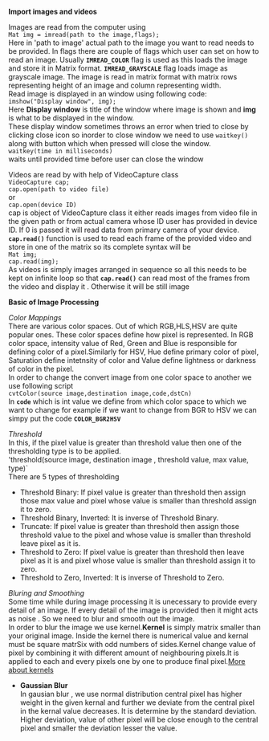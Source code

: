 **Import images and videos**

Images are read from the computer using <br/>
`Mat img = imread(path to the image,flags);` <br/>
Here in 'path to image' actual path to the image you want to read needs to be provided. In flags there are couple of flags which user can set on how to read an image. Usually **`IMREAD_COLOR`** flag is used as this loads the image and store it in Matrix format. **`IMREAD_GRAYSCALE`** flag loads image as grayscale image. 
The image is read in matrix format with matrix rows representing height of an image and column representing width.<br/>
Read image is displayed in an window using following code:<br/>
`imshow("Display window", img);`<br/>
Here **Display window** is title of the window where image is shown and **img** is what to be displayed in the window.<br/>
These display window sometimes throws an error when tried to close by clicking close icon so inorder to close window we need to use `waitkey()` along with button which when pressed will close the window.<br/>
`waitkey(time in milliseconds)` <br/>
waits until provided time before user can close the window <br/>



Videos are read by with help of VideoCapture class<br/>
`VideoCapture cap;`<br/>
`cap.open(path to video file)`<br/>
or<br/>
`cap.open(device ID)`<br/>
cap is object of VideoCapture class it either reads images from video file in the given path or from actual camera whose ID user has provided in device ID. If 0 is passed it will read data from primary camera of your device.<br/>
**`cap.read()`** function is used to read each frame of the provided video and store in one of the matrix so its complete syntax will be <br/>
`Mat img;`<br/>
`cap.read(img);`<br/>
As videos is simply images arranged in sequence so all this needs to be kept on infinite loop so that **`cap.read()`** can read most of the frames from the video and display it . Otherwise it will be still image



**Basic of Image Processing**

_Color Mappings_<br/>
There are various color spaces. Out of which RGB,HLS,HSV are quite popular ones.
These color spaces define how pixel is represented. In RGB color space, intensity value of Red, Green and Blue is responsible for defining color of a pixel.Similarly for HSV, Hue define primary color of pixel, Saturation define intetnsity of color and Value define lightness or darkness of color in the pixel.<br/>
In order to change the convert image from one color space to another we use following script<br/>
`cvtColor(source image,destination image,code,dstCn)`<br/>
In **`code`** which is int value we define from which color space to which we want to change for example if we want to change from BGR to HSV we can simpy put the code **`COLOR_BGR2HSV`**<br/>

_Threshold_<br/>
In this, if the pixel value is greater than threshold value then one of the thresholding type is to be applied.<br/>
'threshold(source image, destination image , threshold value, max value, type)`<br/>
There are 5 types of thresholding <br/>
- Threshold Binary: If pixel value is greater than threshold then assign those max value and pixel whose value is smaller than threshold assign it to zero.
- Threshold Binary, Inverted: It is inverse of Threshold Binary.
- Truncate: If pixel value is greater than threshold then assign those threshold value to the pixel and whose value is smaller than threshold leave pixel as it is.
- Threshold to Zero: If pixel value is greater than threshold then leave pixel as it is and pixel whose value is smaller than threshold assign it to zero.
- Threshold to Zero, Inverted: It is inverse of Threshold to Zero.

_Bluring and Smoothing_<br/>
Some time while during image processing it is unecessary to provide every detail of an image. If every detail of the image is provided then it might acts as noise . So we need to blur and smooth out the image.<br/>
In order to blur the image we use kernel.**Kernel** is simply matrix smaller than your original image. Inside the kernel there is numerical value and kernal must be square matrSix with odd numbers of sides.Kernel change value of pixel by combining it with different amount of neighbouring pixels.It is applied to each and every pixels one by one to produce final pixel.[More about kernels](https://github.com/atduskgreg/opencv-processing-book/blob/master/book/filters/blur.md)<br/>
- **Gaussian Blur**<br/> In gausian blur , we use normal distribution central pixel has higher weight in the given kernal and further we deviate from the central pixel in the kernal value decreases. It is determine by the standard deviation. Higher deviation, value of other pixel will be close enough to the central pixel and smaller the deviation lesser the value.

